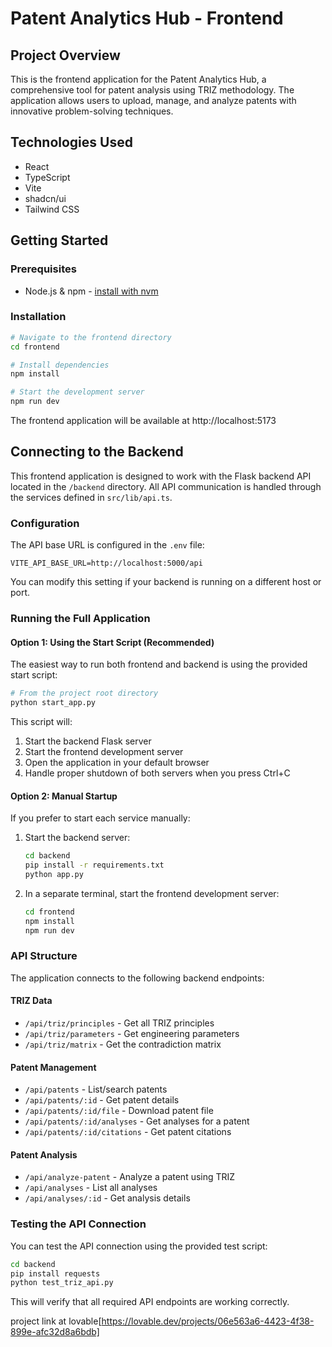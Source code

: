 # Patent Analytics Hub - Frontend

## Project Overview

This is the frontend application for the Patent Analytics Hub, a comprehensive tool for patent analysis using TRIZ methodology. The application allows users to upload, manage, and analyze patents with innovative problem-solving techniques.

## Technologies Used

- React 
- TypeScript
- Vite
- shadcn/ui
- Tailwind CSS

## Getting Started

### Prerequisites

- Node.js & npm - [install with nvm](https://github.com/nvm-sh/nvm#installing-and-updating)

### Installation

```sh
# Navigate to the frontend directory
cd frontend

# Install dependencies
npm install

# Start the development server
npm run dev
```

The frontend application will be available at http://localhost:5173

## Connecting to the Backend

This frontend application is designed to work with the Flask backend API located in the `/backend` directory. All API communication is handled through the services defined in `src/lib/api.ts`.

### Configuration

The API base URL is configured in the `.env` file:
```
VITE_API_BASE_URL=http://localhost:5000/api
```

You can modify this setting if your backend is running on a different host or port.

### Running the Full Application

#### Option 1: Using the Start Script (Recommended)

The easiest way to run both frontend and backend is using the provided start script:

```bash
# From the project root directory
python start_app.py
```

This script will:
1. Start the backend Flask server
2. Start the frontend development server
3. Open the application in your default browser
4. Handle proper shutdown of both servers when you press Ctrl+C

#### Option 2: Manual Startup

If you prefer to start each service manually:

1. Start the backend server:
   ```bash
   cd backend
   pip install -r requirements.txt
   python app.py
   ```

2. In a separate terminal, start the frontend development server:
   ```bash
   cd frontend
   npm install
   npm run dev
   ```

### API Structure

The application connects to the following backend endpoints:

#### TRIZ Data
- `/api/triz/principles` - Get all TRIZ principles
- `/api/triz/parameters` - Get engineering parameters
- `/api/triz/matrix` - Get the contradiction matrix

#### Patent Management
- `/api/patents` - List/search patents
- `/api/patents/:id` - Get patent details
- `/api/patents/:id/file` - Download patent file
- `/api/patents/:id/analyses` - Get analyses for a patent
- `/api/patents/:id/citations` - Get patent citations

#### Patent Analysis
- `/api/analyze-patent` - Analyze a patent using TRIZ
- `/api/analyses` - List all analyses
- `/api/analyses/:id` - Get analysis details

### Testing the API Connection

You can test the API connection using the provided test script:

```bash
cd backend
pip install requests
python test_triz_api.py
```

This will verify that all required API endpoints are working correctly.

project link at lovable[https://lovable.dev/projects/06e563a6-4423-4f38-899e-afc32d8a6bdb]
